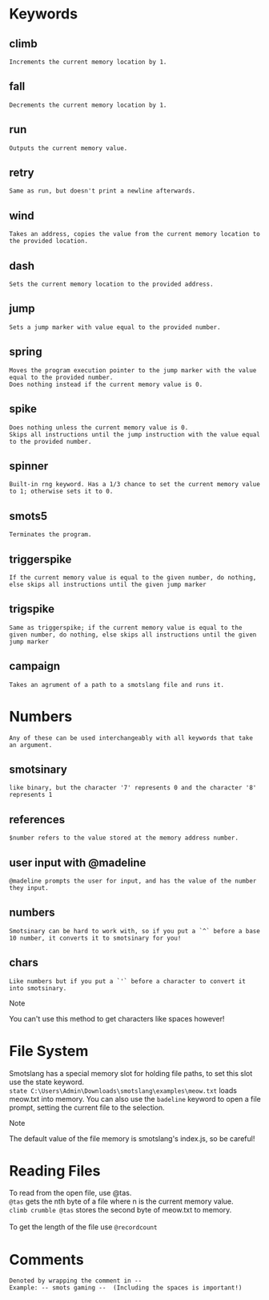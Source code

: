 # Keywords
## climb
    Increments the current memory location by 1.
## fall
    Decrements the current memory location by 1.
## run
    Outputs the current memory value.
## retry
    Same as run, but doesn't print a newline afterwards.
## wind
    Takes an address, copies the value from the current memory location to the provided location.
## dash
    Sets the current memory location to the provided address.
## jump
    Sets a jump marker with value equal to the provided number.
## spring
    Moves the program execution pointer to the jump marker with the value equal to the provided number.
    Does nothing instead if the current memory value is 0.
## spike
    Does nothing unless the current memory value is 0.
    Skips all instructions until the jump instruction with the value equal to the provided number.
## spinner
    Built-in rng keyword. Has a 1/3 chance to set the current memory value to 1; otherwise sets it to 0.
## smots5
    Terminates the program.
## triggerspike
    If the current memory value is equal to the given number, do nothing, else skips all instructions until the given jump marker
## trigspike
    Same as triggerspike; if the current memory value is equal to the given number, do nothing, else skips all instructions until the given jump marker
## campaign
    Takes an agrument of a path to a smotslang file and runs it.

# Numbers
    Any of these can be used interchangeably with all keywords that take an argument.
## smotsinary
    like binary, but the character '7' represents 0 and the character '8' represents 1
## references
    $number refers to the value stored at the memory address number.
## user input with @madeline
    @madeline prompts the user for input, and has the value of the number they input.
## numbers
    Smotsinary can be hard to work with, so if you put a `^` before a base 10 number, it converts it to smotsinary for you!
## chars
    Like numbers but if you put a `'` before a character to convert it into smotsinary.
> [!NOTE]
> You can't use this method to get characters like spaces however!

# File System
Smotslang has a special memory slot for holding file paths, to set this slot use the state keyword.\
`state C:\Users\Admin\Downloads\smotslang\examples\meow.txt` loads meow.txt into memory.
You can also use the `badeline` keyword to open a file prompt, setting the current file to the selection.
> [!NOTE]
> The default value of the file memory is smotslang's index.js, so be careful!
# Reading Files
To read from the open file, use @tas.\
`@tas` gets the nth byte of a file where n is the current memory value.\
`climb crumble @tas` stores the second byte of meow.txt to memory.\
<br/>
To get the length of the file use `@recordcount`
# Comments
    Denoted by wrapping the comment in --
    Example: -- smots gaming --  (Including the spaces is important!)
